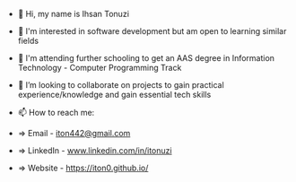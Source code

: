 - 👋 Hi, my name is Ihsan Tonuzi 
- 👀 I'm interested in software development but am open to learning similar fields
- 🌱 I'm attending further schooling to get an AAS degree in Information Technology - Computer Programming Track
- 💞️ I’m looking to collaborate on projects to gain practical experience/knowledge and gain essential tech skills 
- 📫 How to reach me: 

-  => Email - iton442@gmail.com
-  => LinkedIn - www.linkedin.com/in/itonuzi
-  => Website - https://iton0.github.io/

<!---
iton0/iton0 is a ✨ special ✨ repository because its `README.md` (this file) appears on your GitHub profile.
You can click the Preview link to take a look at your changes.
--->
